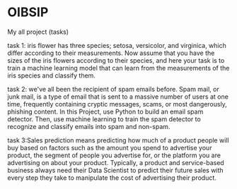 # OIBSIP
My all project (tasks)

task 1: iris flower has three species; setosa, versicolor, and virginica, which differ according to their
measurements. Now assume that you have the sizes of the iris flowers according to
their species, and here your task is to train a machine learning model that can learn from the
measurements of the iris species and classify them.

task 2: we've all been the recipient of spam emails before. Spam mail, or junk mail, is a type of email
that is sent to a massive number of users at one time, frequently containing cryptic
messages, scams, or most dangerously, phishing content.
In this Project, use Python to build an email spam detector. Then, use machine learning to
train the spam detector to recognize and classify emails into spam and non-spam.

task 3:Sales prediction means predicting how much of a product people will buy based on factors
such as the amount you spend to advertise your product, the segment of people you
advertise for, or the platform you are advertising on about your product.
Typically, a product and service-based business always need their Data Scientist to predict
their future sales with every step they take to manipulate the cost of advertising their
product.



